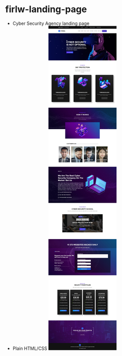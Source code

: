 # firlw-landing-page
- Cyber Security Agency landing page
- Plain HTML/CSS
![failed to load](https://raw.githubusercontent.com/alkanoidev/firlw-landing-page/main/screenshot1.jpeg)
 
